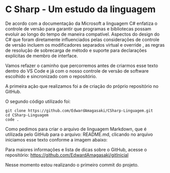 # C Sharp - Um estudo da linguagem

De acordo com a documentação da Microsoft a linguagem C# enfatiza o controle de versão para garantir que programas e bibliotecas possam evoluir ao longo do tempo de maneira compatível. Aspectos do design do C# que
foram diretamente influenciados pelas considerações de controle de versão incluem os
modificadores separados virtual e override , as regras de resolução de sobrecarga de
método e suporte para declarações explícitas de membro de interface.

Vamos refazer o caminho que percorremos antes de criarmos esse texto dentro do VS Code e já com o nosso controle de versão de software escolhido e sincronizado com o repositório.

A primeira ação que realizamos foi a de criação do próprio repositório no GitHub.

O segundo código utilizado foi:

```
git clone https://github.com/EdwardAmagasaki/CSharp-Linguagem.git
cd CSharp-Linguagem
code .
```
Como pedimos para criar o arquivo de linguagem Markdown, que é utilizada pelo GitHub para o arquivo: README.md,
clicando no arquivo iniciamos esse texto conforme a imagem abaixo:

Para maiores informações e lista de dicas sobre o GitHub, acesse o repositório: 
https://github.com/EdwardAmagasaki/gitInicial

Nesse momento estou realizando o primeiro commit do projeto.


